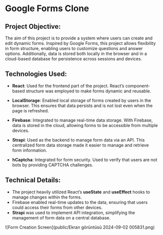 # Google Forms Clone

## Project Objective:
The aim of this project is to provide a system where users can create and edit dynamic forms. Inspired by Google Forms, this project allows flexibility in form structure, enabling users to customize questions and answer options. Additionally, data is stored both locally in the browser and in a cloud-based database for persistence across sessions and devices.

## Technologies Used:

- **React**: Used for the frontend part of the project. React’s component-based structure was employed to make forms dynamic and reusable.
  
- **LocalStorage**: Enabled local storage of forms created by users in the browser. This ensures that data persists and is not lost even when the page is refreshed.

- **Firebase**: Integrated to manage real-time data storage. With Firebase, data is stored in the cloud, allowing forms to be accessible from multiple devices.

- **Strapi**: Used as the backend to manage form data via an API. This centralized form data storage made it easier to manage and retrieve form information.

- **hCaptcha**: Integrated for form security. Used to verify that users are not bots by providing CAPTCHA challenges.

## Technical Details:

- The project heavily utilized React’s **useState** and **useEffect** hooks to manage changes within the forms.
- Firebase enabled real-time updates to the data, ensuring that users could access their forms from other devices.
- **Strapi** was used to implement API integration, simplifying the management of form data on a central database.
  

![Form Creation Screen](public/Ekran görüntüsü 2024-09-02 005831.png)

